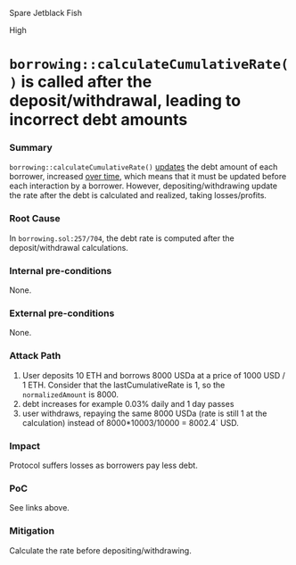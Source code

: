 Spare Jetblack Fish

High

# `borrowing::calculateCumulativeRate()` is called after the deposit/withdrawal, leading to incorrect debt amounts

### Summary

`borrowing::calculateCumulativeRate()` [updates](https://github.com/sherlock-audit/2024-11-autonomint/blob/main/Blockchain/Blockchian/contracts/Core_logic/borrowing.sol#L530) the debt amount of each borrower, increased [over time](https://github.com/sherlock-audit/2024-11-autonomint/blob/main/Blockchain/Blockchian/contracts/Core_logic/borrowing.sol#L536), which means that it must be updated before each interaction by a borrower. However, depositing/withdrawing update the rate after the debt is calculated and realized, taking losses/profits.

### Root Cause

In `borrowing.sol:257/704`, the debt rate is computed after the deposit/withdrawal calculations.

### Internal pre-conditions

None.

### External pre-conditions

None.

### Attack Path

1. User deposits 10 ETH and borrows 8000 USDa at a price of 1000 USD / 1 ETH. Consider that the lastCumulativeRate is 1, so the `normalizedAmount` is 8000.
2. debt increases for example 0.03% daily and 1 day passes
3. user withdraws, repaying the same 8000 USDa (rate is still 1 at the calculation) instead of 8000*10003/10000 = 8002.4` USD.

### Impact

Protocol suffers losses as borrowers pay less debt.

### PoC

See links above.

### Mitigation

Calculate the rate before depositing/withdrawing.